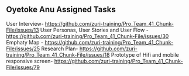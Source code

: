 ## Oyetoke Anu Assigned Tasks
User Interview- https://github.com/zuri-training/Pro_Team_41_Chunk-File/issues/13
User Personas, User Stories and User Flow - https://github.com/zuri-training/Pro_Team_41_Chunk-File/issues/30
Emphaty Map - https://github.com/zuri-training/Pro_Team_41_Chunk-File/issues/25
Research Plan- https://github.com/zuri-training/Pro_Team_41_Chunk-File/issues/18
Prototype of Hifi and mobile responsive screen- https://github.com/zuri-training/Pro_Team_41_Chunk-File/issues/79
